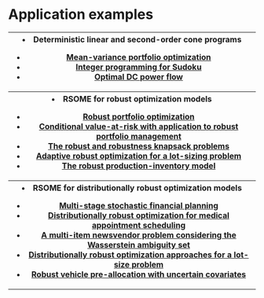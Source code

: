 <script src="https://cdn.mathjax.org/mathjax/latest/MathJax.js?config=TeX-AMS-MML_HTMLorMML" type="text/javascript"></script>

# Application examples

<table>
<th><toc>
<li> Deterministic linear and second-order cone programs</li>
<ul class="a">
  <li> <a href="example_mv_portfolio">Mean-variance portfolio optimization</a> </li>
  <li> <a href="example_sudoku">Integer programming for Sudoku</a> </li>
  <li> <a href="example_opf">Optimal DC power flow</a> </li>
</ul>
</toc></th>

<tr><th><toc>
<li> RSOME for robust optimization models </li>
<ul class="a">
  <li> <a href="example_ro_portfolio">Robust portfolio optimization </a></li>
  <li> <a href="example_ro_cvar_portfolio">Conditional value-at-risk with application to robust portfolio management </a></li>
  <li> <a href="example_ro_knapsack">The robust and robustness knapsack problems </a></li>
  <li> <a href="example_ls">Adaptive robust optimization for a lot-sizing problem </a></li>
  <li> <a href="example_ro_inv">The robust production-inventory model </a></li>
</ul>
</toc></th></tr>

<tr><th><toc>
<li> RSOME for distributionally robust optimization models </li>
<ul class="a">
  <li> <a href="example_dro_finpl">Multi-stage stochastic financial planning </a></li>
  <li> <a href="example_dro_mas">Distributionally robust optimization for medical appointment scheduling </a></li>
  <li> <a href="example_dro_nv">A multi-item newsvendor problem considering the Wasserstein ambiguity set </a></li>
  <li> <a href="example_dro_ls">Distributionally robust optimization approaches for a lot-size problem </a></li>
  <li> <a href="example_dro_vehicle">Robust vehicle pre-allocation with uncertain covariates</a></li>
</ul>
</toc></th></tr>
</table>
